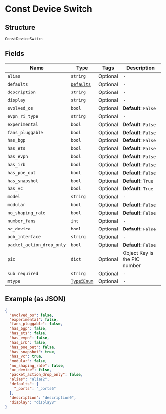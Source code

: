 
# Const Device Switch

## Structure

`ConstDeviceSwitch`

## Fields

| Name | Type | Tags | Description |
|  --- | --- | --- | --- |
| `alias` | `string` | Optional | - |
| `defaults` | [`Defaults`](../../doc/models/defaults.md) | Optional | - |
| `description` | `string` | Optional | - |
| `display` | `string` | Optional | - |
| `evolved_os` | `bool` | Optional | **Default**: `False` |
| `evpn_ri_type` | `string` | Optional | - |
| `experimental` | `bool` | Optional | **Default**: `False` |
| `fans_pluggable` | `bool` | Optional | **Default**: `False` |
| `has_bgp` | `bool` | Optional | **Default**: `False` |
| `has_ets` | `bool` | Optional | **Default**: `False` |
| `has_evpn` | `bool` | Optional | **Default**: `False` |
| `has_irb` | `bool` | Optional | **Default**: `False` |
| `has_poe_out` | `bool` | Optional | **Default**: `False` |
| `has_snapshot` | `bool` | Optional | **Default**: `True` |
| `has_vc` | `bool` | Optional | **Default**: `True` |
| `model` | `string` | Optional | - |
| `modular` | `bool` | Optional | **Default**: `False` |
| `no_shaping_rate` | `bool` | Optional | **Default**: `False` |
| `number_fans` | `int` | Optional | - |
| `oc_device` | `bool` | Optional | **Default**: `False` |
| `oob_interface` | `string` | Optional | - |
| `packet_action_drop_only` | `bool` | Optional | **Default**: `False` |
| `pic` | `dict` | Optional | Object Key is the PIC number |
| `sub_required` | `string` | Optional | - |
| `mtype` | [`Type5Enum`](../../doc/models/type-5-enum.md) | Optional | - |

## Example (as JSON)

```json
{
  "evolved_os": false,
  "experimental": false,
  "fans_pluggable": false,
  "has_bgp": false,
  "has_ets": false,
  "has_evpn": false,
  "has_irb": false,
  "has_poe_out": false,
  "has_snapshot": true,
  "has_vc": true,
  "modular": false,
  "no_shaping_rate": false,
  "oc_device": false,
  "packet_action_drop_only": false,
  "alias": "alias2",
  "defaults": {
    "_ports": "_ports6"
  },
  "description": "description0",
  "display": "display8"
}
```

